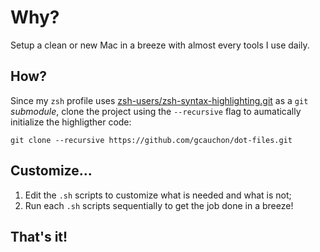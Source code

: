 # Why?

Setup a clean or new Mac in a breeze with almost every tools I use daily.

## How?

Since my `zsh` profile uses [zsh-users/zsh-syntax-highlighting.git](https://github.com/zsh-users/zsh-syntax-highlighting.git) as a `git` _submodule_, clone the project using the `--recursive` flag to aumatically initialize the highligther code:

    git clone --recursive https://github.com/gcauchon/dot-files.git

## Customize...

1. Edit the `.sh` scripts to customize what is needed and what is not;
2. Run each `.sh` scripts sequentially to get the job done in a breeze!

## That's it!
